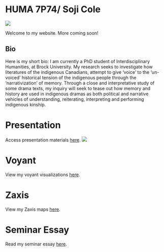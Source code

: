 # HUMA 7P74/ Soji Cole

![](https://www.cbc.ca/tv/content/entry/Header_Centred_final.jpg)

Welcome to my website. More coming soon!

## Bio

Here is my short bio: 
I am currently a PhD student of Interdisciplinary Humanities, at Brock University. My research seeks to investigate how literatures of the indigenous Canadians, attempt to give ‘voice’ to the ‘un-voiced’ historical tension of the indigenous people through the ‘narrativization’ of memory. Through a close and interpretative study of some drama texts, my inquiry will seek to tease out how memory and history are used in indigenous dramas as both political and narrative vehicles of understanding, reiterating, interpreting and performing indigenous kinship.

# Presentation

Access presentation materials [here](Presentation).
![](https://www.youtube.com/watch?v=Oq-WL_TIdMY&t=76s)


# Voyant

View my voyant visualizations [here](Voyant).

# Zaxis

View my Zaxis maps [here](Zaxis).

# Seminar Essay

Read my seminar essay [here](Essay).

